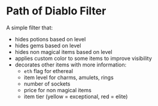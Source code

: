 # Path of Diablo Filter

A simple filter that:
* hides potions based on level
* hides gems based on level
* hides non magical items based on level
* applies custom color to some items to improve visibility
* decorates other items with more information:
  * `eth` flag for ethereal
  * item level for charms, amulets, rings
  * number of sockets
  * price for non magical items
  * item tier (yellow = exceptional, red = elite)
